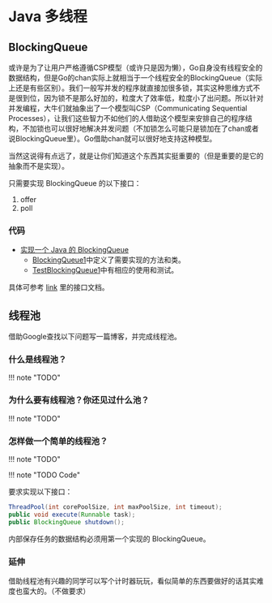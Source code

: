 # Java 多线程

## BlockingQueue

或许是为了让用户严格遵循CSP模型（或许只是因为懒），Go自身没有线程安全的数据结构，但是Go的chan实际上就相当于一个线程安全的BlockingQueue（实际上还是有些区别）。我们一般写并发的程序就直接加很多锁，其实这种思维方式不是很到位，因为锁不是那么好加的，粒度大了效率低，粒度小了出问题。所以针对并发编程，大牛们就抽象出了一个模型叫CSP（Communicating Sequential Processes），让我们这些智力不如他们的人借助这个模型来安排自己的程序结构，不加锁也可以很好地解决并发问题（不加锁怎么可能只是锁加在了chan或者说BlockingQueue里）。Go借助chan就可以很好地支持这种模型。

当然这说得有点远了，就是让你们知道这个东西其实挺重要的（但是重要的是它的抽象而不是实现）。

只需要实现 BlockingQueue 的以下接口：

1. offer
2. poll

### 代码

- [实现一个 Java 的 BlockingQueue](https://github.com/xiyou-linuxer/Queue4j/tree/main/BlockingQueue)
    - [BlockingQueue1](https://github.com/xiyou-linuxer/Queue4j/tree/main/BlockingQueue/src/main/java/com/xiyoulinux/blockingqueue/BlockingQueue1.java)中定义了需要实现的方法和类。
    - [TestBlockingQueue1](https://github.com/xiyou-linuxer/Queue4j/tree/main/BlockingQueue/src/test/java/com/xiyoulinux/blockingqueue/TestBlockingQueue1.java)中有相应的使用和测试。

具体可参考 [link](https://docs.oracle.com/javase/8/docs/api/java/util/concurrent/BlockingQueue.html) 里的接口文档。

## 线程池

借助Google查找以下问题写一篇博客，并完成线程池。

### 什么是线程池？

!!! note "TODO"

### 为什么要有线程池？你还见过什么池？

!!! note "TODO"

### 怎样做一个简单的线程池？

!!! note "TODO"

!!! note "TODO Code"

要求实现以下接口：

```java
ThreadPool(int corePoolSize, int maxPoolSize, int timeout);
public void execute(Runnable task);
public BlockingQueue shutdown();
```

内部保存任务的数据结构必须用第一个实现的 BlockingQueue。

### 延伸

借助线程池有兴趣的同学可以写个计时器玩玩，看似简单的东西要做好的话其实难度也蛮大的。（不做要求）
